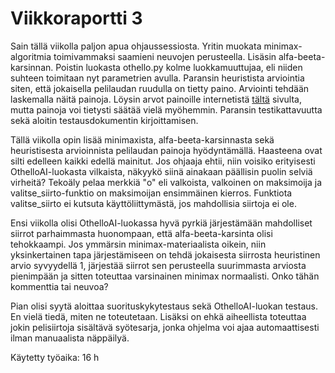 # Viikkoraportti 3

Sain tällä viikolla paljon apua ohjaussessiosta.
Yritin muokata minimax-algoritmia toimivammaksi saamieni neuvojen perusteella. Lisäsin alfa-beeta-karsinnan. 
Poistin luokasta othello.py kolme luokkamuuttujaa, eli niiden suhteen toimitaan nyt parametrien avulla. 
Paransin heuristista arviointia siten, että jokaisella pelilaudan ruudulla on tietty paino. 
Arviointi tehdään laskemalla näitä painoja. Löysin arvot painoille internetistä [tältä](http://dhconnelly.com/paip-python/docs/paip/othello.html) sivulta,
mutta painoja voi tietysti säätää vielä myöhemmin.
Paransin testikattavuutta sekä aloitin testausdokumentin kirjoittamisen.

Tällä viikolla opin lisää minimaxista, alfa-beeta-karsinnasta sekä heuristisesta arvioinnista pelilaudan painoja hyödyntämällä.
Haasteena ovat silti edelleen kaikki edellä mainitut.
Jos ohjaaja ehtii, niin voisiko erityisesti OthelloAI-luokasta vilkaista, näkyykö siinä ainakaan päällisin puolin selviä virheitä? 
Tekoäly pelaa merkkiä "o" eli valkoista, valkoinen on maksimoija ja valitse_siirto-funktio on maksimoijan ensimmäinen kierros. 
Funktiota valitse_siirto ei kutsuta käyttöliittymästä, jos mahdollisia siirtoja ei ole. 

Ensi viikolla olisi OthelloAI-luokassa hyvä pyrkiä järjestämään mahdolliset siirrot parhaimmasta huonompaan,
että alfa-beeta-karsinta olisi tehokkaampi. Jos ymmärsin minimax-materiaalista oikein, 
niin yksinkertainen tapa järjestämiseen on tehdä jokaisesta siirrosta heuristinen arvio syvyydellä 1,
järjestää siirrot sen perusteella suurimmasta arviosta pienimpään ja sitten toteuttaa varsinainen minimax normaalisti.
Onko tähän kommenttia tai neuvoa?

Pian olisi syytä aloittaa suorituskykytestaus sekä OthelloAI-luokan testaus. En vielä tiedä, miten ne toteutetaan.
Lisäksi on ehkä aiheellista toteuttaa jokin pelisiirtoja sisältävä syötesarja, jonka ohjelma voi ajaa automaattisesti ilman manuaalista näppäilyä.

Käytetty työaika: 16 h
